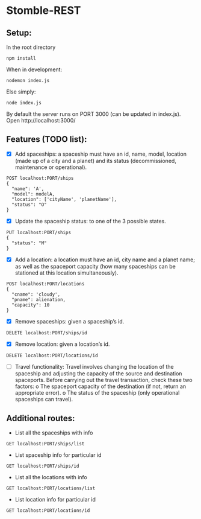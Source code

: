 # Stomble-REST

## Setup:

In the root directory
```
npm install
```
When in development:
```
nodemon index.js
```
Else simply:
```
node index.js
```

By default the server runs on PORT 3000 (can be updated in index.js).\
Open http://localhost:3000/

## Features (TODO list):

- [X] Add spaceships: a spaceship must have an id, name, model, location (made up of a city and a planet) and its status (decommissioned, maintenance or operational).
```
POST localhost:PORT/ships 
{
  "name": 'A',
  "model": modelA,
  "location": ['cityName', 'planetName'],
  "status": "O"
}
```
- [X] Update the spaceship status: to one of the 3 possible states.
```
PUT localhost:PORT/ships 
{
  "status": "M"
}
```
- [X] Add a location: a location must have an id, city name and a planet name; as well as the spaceport capacity (how many spaceships can be stationed at this location simultaneously).
```
POST localhost:PORT/locations 
{
  "cname": 'cloudy',
  "pname": alienation,
  "capacity": 10
}
```
- [X] Remove spaceships: given a spaceship’s id.
```
DELETE localhost:PORT/ships/id
```
- [X] Remove location: given a location’s id.
```
DELETE localhost:PORT/locations/id
```
- [ ] Travel functionality: Travel involves changing the location of the spaceship and adjusting the capacity of the source and destination spaceports. Before carrying out the travel transaction, check these two factors:
o	The spaceport capacity of the destination (if not, return an appropriate error).
o	The status of the spaceship (only operational spaceships can travel).

## Additional routes:

- List all the spaceships with  info
```
GET localhost:PORT/ships/list
```
- List spaceship info for particular id
```
GET localhost:PORT/ships/id
```
- List all the locations with info
```
GET localhost:PORT/locations/list
```
- List location info for particular id
```
GET localhost:PORT/locations/id
```
